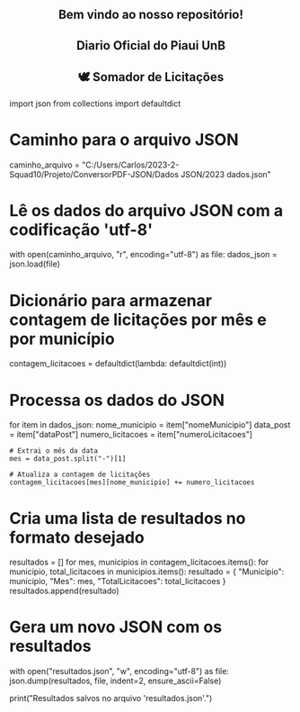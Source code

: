 <div align="center">
  <!-- Título de nível 2 para dar boas-vindas ao repositório -->
  <h2>Bem vindo ao nosso repositório! </h2>
</div> 

<!-- Outro cabeçalho centralizado -->
<div align="center">
  <!-- Título de nível 2 indicando o Diário Oficial do Piauí da Universidade de Brasília -->
  <h2>Diario Oficial do Piaui UnB </h2>
</div> 

<!-- Mais um cabeçalho centralizado -->
<div align="center">
  <!-- Título de nível 2 com um emoji representando a remoção de duplicatas -->
  <h2>🕊 Somador de Licitações </h2>
</div> 

import json
from collections import defaultdict

# Caminho para o arquivo JSON
caminho_arquivo = "C:/Users/Carlos/2023-2-Squad10/Projeto/ConversorPDF-JSON/Dados JSON/2023 dados.json"

# Lê os dados do arquivo JSON com a codificação 'utf-8'
with open(caminho_arquivo, "r", encoding="utf-8") as file:
    dados_json = json.load(file)

# Dicionário para armazenar contagem de licitações por mês e por município
contagem_licitacoes = defaultdict(lambda: defaultdict(int))

# Processa os dados do JSON
for item in dados_json:
    nome_municipio = item["nomeMunicipio"]
    data_post = item["dataPost"]
    numero_licitacoes = item["numeroLicitacoes"]

    # Extrai o mês da data
    mes = data_post.split("-")[1]

    # Atualiza a contagem de licitações
    contagem_licitacoes[mes][nome_municipio] += numero_licitacoes

# Cria uma lista de resultados no formato desejado
resultados = []
for mes, municipios in contagem_licitacoes.items():
    for municipio, total_licitacoes in municipios.items():
        resultado = {
            "Municipio": municipio,
            "Mes": mes,
            "TotalLicitacoes": total_licitacoes
        }
        resultados.append(resultado)

# Gera um novo JSON com os resultados
with open("resultados.json", "w", encoding="utf-8") as file:
    json.dump(resultados, file, indent=2, ensure_ascii=False)

print("Resultados salvos no arquivo 'resultados.json'.")
